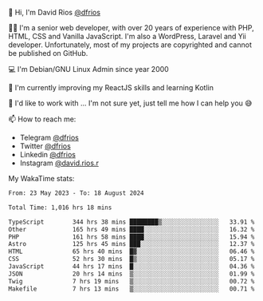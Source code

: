 👋 Hi, I'm David Rios [@dfrios](https://github.com/dfrios)

👨‍💻 I'm a senior web developer, with over 20 years of experience with PHP, HTML, CSS and Vanilla JavaScript. I'm also a WordPress, Laravel and Yii developer. Unfortunately, most of my projects are copyrighted and cannot be published on GitHub.

💻 I'm Debian/GNU Linux Admin since year 2000

🌱 I'm currently improving my ReactJS skills and learning Kotlin

💞️ I'd like to work with ... I'm not sure yet, just tell me how I can help you 😅


📫 How to reach me:
* Telegram [@dfrios](https://t.me/dfrios)
* Twitter [@dfrios](https://twitter.com/dfrios)
* Linkedin [@dfrios](https://linkedin.com/in/dfrios)
* Instagram [@david.rios.r](https://instagram.com/david.rios.r)



My WakaTime stats:
<!--START_SECTION:waka-->

```txt
From: 23 May 2023 - To: 18 August 2024

Total Time: 1,016 hrs 18 mins

TypeScript        344 hrs 38 mins ████████▒░░░░░░░░░░░░░░░░   33.91 %
Other             165 hrs 49 mins ████░░░░░░░░░░░░░░░░░░░░░   16.32 %
PHP               161 hrs 58 mins ████░░░░░░░░░░░░░░░░░░░░░   15.94 %
Astro             125 hrs 45 mins ███░░░░░░░░░░░░░░░░░░░░░░   12.37 %
HTML              65 hrs 40 mins  █▓░░░░░░░░░░░░░░░░░░░░░░░   06.46 %
CSS               52 hrs 30 mins  █▒░░░░░░░░░░░░░░░░░░░░░░░   05.17 %
JavaScript        44 hrs 17 mins  █░░░░░░░░░░░░░░░░░░░░░░░░   04.36 %
JSON              20 hrs 14 mins  ▒░░░░░░░░░░░░░░░░░░░░░░░░   01.99 %
Twig              7 hrs 19 mins   ▒░░░░░░░░░░░░░░░░░░░░░░░░   00.72 %
Makefile          7 hrs 13 mins   ▒░░░░░░░░░░░░░░░░░░░░░░░░   00.71 %
```

<!--END_SECTION:waka-->
